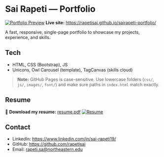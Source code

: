 # Sai Rapeti — Portfolio
[![Portfolio Preview](images/preview.png)](https://rapetisai.github.io/sairapeti-portfolio/)
**Live site:** https://rapetisai.github.io/sairapeti-portfolio/

A fast, responsive, single-page portfolio to showcase my projects, experience, and skills.

## Tech
- HTML, CSS (Bootstrap), JS
- Unicons, Owl Carousel (template), TagCanvas (skills cloud)

> **Note:** GitHub Pages is case-sensitive. Use lowercase folders (`css/`, `js/`, `images/`, `font/`) and make sure paths in `index.html` match exactly.

## Resume
📄 **Download my resume:** [resume.pdf](https://rapetisai.github.io/sairapeti-portfolio/resume.pdf)
[![Resume](https://img.shields.io/badge/Resume-PDF-informational?logo=adobeacrobatreader&logoColor=white)](https://rapetisai.github.io/sairapeti-portfolio/resume.pdf)

## Contact
- LinkedIn: https://www.linkedin.com/in/sai-rapeti19/
- GitHub: https://github.com/rapetisai
- Email: rapeti.sa@northeastern.edu
